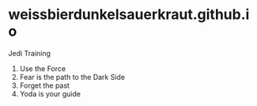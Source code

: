 # weissbierdunkelsauerkraut.github.io
Jedi Training

1. Use the Force
2. Fear is the path to the Dark Side
3. Forget the past
4. Yoda is your guide
